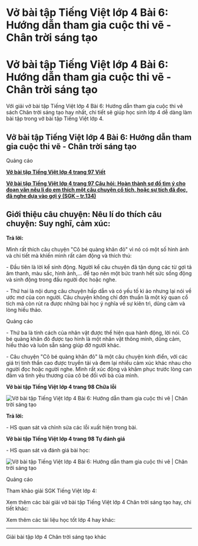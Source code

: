 # Vở bài tập Tiếng Việt lớp 4 Bài 6: Hướng dẫn tham gia cuộc thi vẽ - Chân trời sáng tạo

# Vở bài tập Tiếng Việt lớp 4 Bài 6: Hướng dẫn tham gia cuộc thi vẽ - Chân trời sáng tạo

Với giải vở bài tập Tiếng Việt lớp 4 Bài 6: Hướng dẫn tham gia cuộc thi vẽ sách Chân trời sáng tạo hay nhất, chi tiết sẽ giúp học sinh lớp 4 dễ dàng làm bài tập trong vở bài tập Tiếng Việt lớp 4.

## Vở bài tập Tiếng Việt lớp 4 Bài 6: Hướng dẫn tham gia cuộc thi vẽ - Chân trời sáng tạo

Quảng cáo

[**Vở bài tập Tiếng Việt lớp 4 trang 97 Viết**](https://vietjack.com/vbt-tieng-viet-4-ct/viet-trang-97-vbt-tieng-viet-4-tap-1.jsp)

[**Vở bài tập Tiếng Việt lớp 4 trang 97 Câu hỏi:** **Hoàn thành sơ đồ tìm ý cho đoạn văn nêu lí do em thích một câu chuyện cổ tích, hoặc sự tích đã đọc, đã nghe dựa vào gợi ý (SGK – tr.134)**](https://vietjack.com/vbt-tieng-viet-4-ct/hoan-thanh-so-do-tim-y-cho-doan-van-neu-li-do-vm.jsp)

**Giới thiệu câu chuyện:** **Nêu lí do thích câu chuyện:** **Suy nghĩ, cảm xúc:**  
---  
  
**Trả lời:**

Mình rất thích câu chuyện "Cô bé quàng khăn đỏ" vì nó có một số hình ảnh và chi tiết mà khiến mình rất cảm động và thích thú:

\- Đầu tiên là lời kể sinh động. Người kể câu chuyện đã tận dụng các từ gợi tả âm thanh, màu sắc, hình ảnh,... để tạo nên một bức tranh hết sức sống động và sinh động trong đầu người đọc hoặc nghe.

\- Thứ hai là nội dung câu chuyện hấp dẫn và có yếu tố kì ảo nhưng lại nói về ước mơ của con người. Câu chuyện không chỉ đơn thuần là một kỳ quan cổ tích mà còn rút ra được những bài học ý nghĩa về sự kiên trì, dũng cảm và lòng hiếu thảo.

Quảng cáo

\- Thứ ba là tính cách của nhân vật được thể hiện qua hành động, lời nói. Cô bé quàng khăn đỏ được tạo hình là một nhân vật thông minh, dũng cảm, hiếu thảo và luôn sẵn sàng giúp đỡ người khác.

\- Câu chuyện "Cô bé quàng khăn đỏ" là một câu chuyện kinh điển, với các giá trị tinh thần cao được truyền tải và đem lại nhiều cảm xúc khác nhau cho người đọc hoặc người nghe. Mình rất xúc động và khâm phục trước lòng can đảm và tình yêu thương của cô bé đối với bà của mình.

**Vở bài tập Tiếng Việt lớp 4 trang 98 Chữa lỗi**

![Vở bài tập Tiếng Việt lớp 4 Bài 6: Hướng dẫn tham gia cuộc thi vẽ | Chân trời sáng tạo](https://vietjack.com/vbt-tieng-viet-4-ct/images/bai-6-huong-dan-tham-gia-cuoc-thi-ve-189717.PNG)

**Trả lời:**

\- HS quan sát và chỉnh sửa các lỗi xuất hiện trong bài. 

**Vở bài tập Tiếng Việt lớp 4 trang 98 Tự đánh giá**

\- HS quan sát và đánh giá bài học: 

![Vở bài tập Tiếng Việt lớp 4 Bài 6: Hướng dẫn tham gia cuộc thi vẽ | Chân trời sáng tạo](https://vietjack.com/vbt-tieng-viet-4-ct/images/bai-6-huong-dan-tham-gia-cuoc-thi-ve-189718.PNG)

Quảng cáo

Tham khảo giải SGK Tiếng Việt lớp 4:

Xem thêm các bài giải vở bài tập Tiếng Việt lớp 4 Chân trời sáng tạo hay, chi tiết khác:

Xem thêm các tài liệu học tốt lớp 4 hay khác:

* * *

Giải bài tập lớp 4 Chân trời sáng tạo khác
